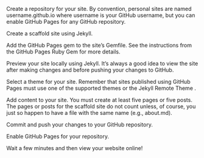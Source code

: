Create a repository for your site. By convention, personal sites are named username.github.io where username is your GitHub username, but you can enable GitHub Pages for any GitHub repository.

Create a scaffold site using Jekyll.

Add the GitHub Pages gem to the site’s Gemfile. See the 
instructions from the GitHub Pages Ruby Gem
 for more details.

Preview your site locally using Jekyll. It’s always a good idea to view the site after making changes and before pushing your changes to GitHub.

Select a theme for your site. Remember that sites published using GitHub Pages must use one of the 
supported themes
 or the 
Jekyll Remote Theme
.

Add content to your site. You must create at least five pages or five posts. The pages or posts for the scaffold site do not count unless, of course, you just so happen to have a file with the same name (e.g., about.md).

Commit and push your changes to your GitHub repository.

Enable GitHub Pages for your repository.

Wait a few minutes and then view your website online!
